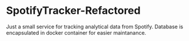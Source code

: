 # SpotifyTracker-Refactored
Just a small service for tracking analytical data from Spotify. Database is encapsulated in docker container for easier maintanance.